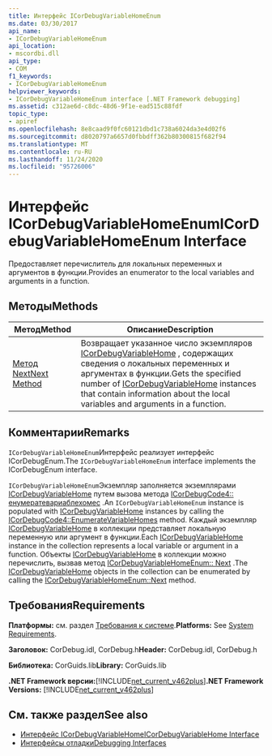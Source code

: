 ```yaml
---
title: Интерфейс ICorDebugVariableHomeEnum
ms.date: 03/30/2017
api_name:
- ICorDebugVariableHomeEnum
api_location:
- mscordbi.dll
api_type:
- COM
f1_keywords:
- ICorDebugVariableHomeEnum
helpviewer_keywords:
- ICorDebugVariableHomeEnum interface [.NET Framework debugging]
ms.assetid: c312ae6d-c8dc-48d6-9f1e-ead515c88fdf
topic_type:
- apiref
ms.openlocfilehash: 8e8caad9f0fc60121dbd1c738a6024da3e4d02f6
ms.sourcegitcommit: d8020797a6657d0fbbdff362b80300815f682f94
ms.translationtype: MT
ms.contentlocale: ru-RU
ms.lasthandoff: 11/24/2020
ms.locfileid: "95726006"
---
```

# <a name="icordebugvariablehomeenum-interface"></a><span data-ttu-id="3c732-102">Интерфейс ICorDebugVariableHomeEnum</span><span class="sxs-lookup"><span data-stu-id="3c732-102">ICorDebugVariableHomeEnum Interface</span></span>

<span data-ttu-id="3c732-103">Предоставляет перечислитель для локальных переменных и аргументов в функции.</span><span class="sxs-lookup"><span data-stu-id="3c732-103">Provides an enumerator to the local variables and arguments in a function.</span></span>  
  
## <a name="methods"></a><span data-ttu-id="3c732-104">Методы</span><span class="sxs-lookup"><span data-stu-id="3c732-104">Methods</span></span>  
  
|<span data-ttu-id="3c732-105">Метод</span><span class="sxs-lookup"><span data-stu-id="3c732-105">Method</span></span>|<span data-ttu-id="3c732-106">Описание</span><span class="sxs-lookup"><span data-stu-id="3c732-106">Description</span></span>|  
|------------|-----------------|  
|[<span data-ttu-id="3c732-107">Метод Next</span><span class="sxs-lookup"><span data-stu-id="3c732-107">Next Method</span></span>](icordebugvariablehomeenum-next-method.md)|<span data-ttu-id="3c732-108">Возвращает указанное число экземпляров [ICorDebugVariableHome](icordebugvariablehome-interface.md) , содержащих сведения о локальных переменных и аргументах в функции.</span><span class="sxs-lookup"><span data-stu-id="3c732-108">Gets the specified number of [ICorDebugVariableHome](icordebugvariablehome-interface.md) instances that contain information about the local variables and arguments in a function.</span></span>|  
  
## <a name="remarks"></a><span data-ttu-id="3c732-109">Комментарии</span><span class="sxs-lookup"><span data-stu-id="3c732-109">Remarks</span></span>  

 <span data-ttu-id="3c732-110">`ICorDebugVariableHomeEnum`Интерфейс реализует интерфейс ICorDebugEnum.</span><span class="sxs-lookup"><span data-stu-id="3c732-110">The `ICorDebugVariableHomeEnum` interface implements the ICorDebugEnum interface.</span></span>  
  
 <span data-ttu-id="3c732-111">`ICorDebugVariableHomeEnum`Экземпляр заполняется экземплярами [ICorDebugVariableHome](icordebugvariablehome-interface.md) путем вызова метода [ICorDebugCode4:: енумератевариаблехомес](icordebugcode4-enumeratevariablehomes-method.md) .</span><span class="sxs-lookup"><span data-stu-id="3c732-111">An `ICorDebugVariableHomeEnum` instance is populated with [ICorDebugVariableHome](icordebugvariablehome-interface.md) instances by calling the [ICorDebugCode4::EnumerateVariableHomes](icordebugcode4-enumeratevariablehomes-method.md) method.</span></span> <span data-ttu-id="3c732-112">Каждый экземпляр [ICorDebugVariableHome](icordebugvariablehome-interface.md) в коллекции представляет локальную переменную или аргумент в функции.</span><span class="sxs-lookup"><span data-stu-id="3c732-112">Each [ICorDebugVariableHome](icordebugvariablehome-interface.md) instance in the collection represents a local variable or argument in a function.</span></span> <span data-ttu-id="3c732-113">Объекты  [ICorDebugVariableHome](icordebugvariablehome-interface.md) в коллекции можно перечислить, вызвав метод [ICorDebugVariableHomeEnum:: Next](icordebugvariablehomeenum-next-method.md) .</span><span class="sxs-lookup"><span data-stu-id="3c732-113">The  [ICorDebugVariableHome](icordebugvariablehome-interface.md) objects in the collection can be enumerated by calling the [ICorDebugVariableHomeEnum::Next](icordebugvariablehomeenum-next-method.md) method.</span></span>  
  
## <a name="requirements"></a><span data-ttu-id="3c732-114">Требования</span><span class="sxs-lookup"><span data-stu-id="3c732-114">Requirements</span></span>  

 <span data-ttu-id="3c732-115">**Платформы:** см. раздел [Требования к системе](../../get-started/system-requirements.md).</span><span class="sxs-lookup"><span data-stu-id="3c732-115">**Platforms:** See [System Requirements](../../get-started/system-requirements.md).</span></span>  
  
 <span data-ttu-id="3c732-116">**Заголовок:** CorDebug.idl, CorDebug.h</span><span class="sxs-lookup"><span data-stu-id="3c732-116">**Header:** CorDebug.idl, CorDebug.h</span></span>  
  
 <span data-ttu-id="3c732-117">**Библиотека:** CorGuids.lib</span><span class="sxs-lookup"><span data-stu-id="3c732-117">**Library:** CorGuids.lib</span></span>  
  
 <span data-ttu-id="3c732-118">**.NET Framework версии:**[!INCLUDE[net_current_v462plus](../../../../includes/net-current-v462plus-md.md)]</span><span class="sxs-lookup"><span data-stu-id="3c732-118">**.NET Framework Versions:** [!INCLUDE[net_current_v462plus](../../../../includes/net-current-v462plus-md.md)]</span></span>  
  
## <a name="see-also"></a><span data-ttu-id="3c732-119">См. также раздел</span><span class="sxs-lookup"><span data-stu-id="3c732-119">See also</span></span>

- [<span data-ttu-id="3c732-120">Интерфейс ICorDebugVariableHome</span><span class="sxs-lookup"><span data-stu-id="3c732-120">ICorDebugVariableHome Interface</span></span>](icordebugvariablehome-interface.md)
- [<span data-ttu-id="3c732-121">Интерфейсы отладки</span><span class="sxs-lookup"><span data-stu-id="3c732-121">Debugging Interfaces</span></span>](debugging-interfaces.md)
